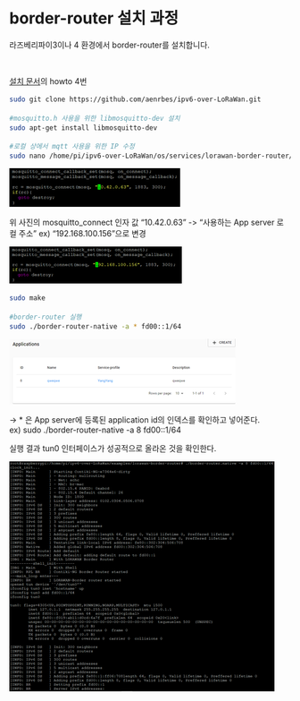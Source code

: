 # border-router 설치 과정

라즈베리파이3이나 4 환경에서 border-router를 설치합니다. 

<br>


[설치 문서](https://github.com/aenrbes/ipv6-over-LoRaWan)의 howto 4번



```bash
sudo git clone https://github.com/aenrbes/ipv6-over-LoRaWan.git

#mosquitto.h 사용을 위한 libmosquitto-dev 설치
sudo apt-get install libmosquitto-dev

#로컬 상에서 mqtt 사용을 위한 IP 수정 
sudo nano /home/pi/ipv6-over-LoRaWan/os/services/lorawan-border-router/native/slip-trx.c
```

![image](https://github.com/LoRa-System/ipv6-lorawan/blob/master/assets/images/border-router_before.png)

위 사진의 mosquitto_connect 인자 값 “10.42.0.63” -> “사용하는 App server 로컬 주소” ex) “192.168.100.156”으로 변경

![image](https://github.com/LoRa-System/ipv6-lorawan/blob/master/assets/images/border-router_after.png)

```bash
sudo make

#border-router 실행
sudo ./border-router-native -a * fd00::1/64
```
![image](https://github.com/LoRa-System/ipv6-lorawan/blob/master/assets/images/border-router_appserver.png)

→ * 은 App server에 등록된 application id의 인덱스를 확인하고 넣어준다.<br>
ex) sudo ./border-router-native -a 8 fd00::1/64 <br>


실행 결과 tun0 인터페이스가 성공적으로 올라온 것을 확인한다.

![image](https://github.com/LoRa-System/ipv6-lorawan/blob/master/assets/images/border-router_result.png)
